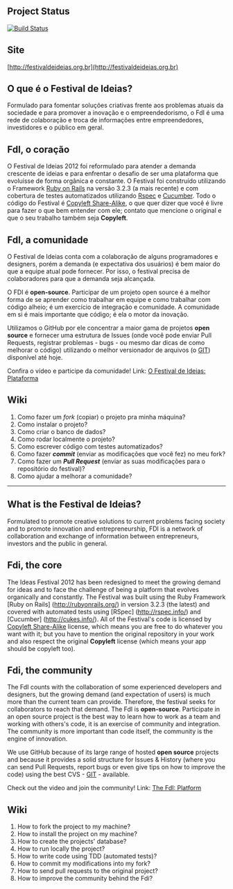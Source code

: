 Project Status
------
[![Build Status](https://secure.travis-ci.org/engageis/festivaldeideias.png?branch=master)](http://travis-ci.org/engageis/festivaldeideias)


Site
----
[http://festivaldeideias.org.br](http://festivaldeideias.org.br)


O que é o Festival de Ideias?
-----------------------------

Formulado para fomentar soluções criativas frente aos problemas atuais da sociedade e para
promover a inovação e o empreendedorismo, o FdI é uma rede de colaboração e troca de
informações entre empreendedores, investidores e o público em geral.


FdI, o coração
--------------

O Festival de Ideias 2012 foi reformulado para atender a demanda crescente de ideias
e para enfrentar o desafio de ser uma plataforma que evoluísse de forma orgânica e constante.
O Festival foi construído utilizando o Framework [Ruby on Rails](http://rubyonrails.com.br/) na 
versão 3.2.3 (a mais recente) e com cobertura de testes automatizados utilizando [Rspec](http://rspec.info/) e [Cucumber](http://cukes.info/).
Todo o código do Festival é [Copyleft Share-Alike](http://pt.wikipedia.org/wiki/Copyleft), o que quer dizer que você é livre para fazer o que bem entender com ele; 
contato que mencione o original e que o seu trabalho também seja **Copyleft**.


FdI, a comunidade
-----------------

O Festival de Ideias conta com a colaboração de alguns programadores e designers, porém a demanda (e expectativa dos usuários) é bem maior do que a equipe
atual pode fornecer. Por isso, o festival precisa de colaboradores para que a demanda seja alcançada.

O FDI é **open-source**. Participar de um projeto open source é a melhor forma de se aprender como trabalhar em equipe e como trabalhar com código alheio; é um
exercício de integração e comunidade. A comunidade em si é mais importante que código; é ela o motor da inovação.

Utilizamos o GitHub por ele concentrar a maior gama de projetos **open source** e fornecer uma estrutura de Issues (onde você pode enviar Pull Requests, registrar
problemas - bugs - ou mesmo dar dicas de como melhorar o código) utilizando o melhor versionador de arquivos (o [GIT](http://pt.wikipedia.org/wiki/Git)) disponível
até hoje. 

Confira o vídeo e participe da comunidade!
Link: [O Festival de Ideias: Plataforma](http://www.youtube.com/embed/MX2ArQiavHU)


Wiki
----

1. Como fazer um *fork* (copiar) o projeto pra minha máquina?
2. Como instalar o projeto?
3. Como criar o banco de dados?
4. Como rodar localmente o projeto?
5. Como escrever código com testes automatizados?
6. Como fazer *__commit__* (enviar as modificações que você fez) no meu fork?
7. Como fazer um *__Pull Request__* (enviar as suas modificações para o repositório do festival)?
8. Como ajudar a melhorar a comunidade?







------------------------------


What is the Festival de Ideias?
-------------------------------
Formulated to promote creative solutions to current problems facing society and to 
promote innovation and entrepreneurship, FDI is a network of collaboration and exchange
of information between entrepreneurs, investors and the public in general.


Fdi, the core
-------------

The Ideas Festival 2012 has been redesigned to meet the growing demand for ideas and to face the challenge
of being a platform that evolves organically and constantly. The Festival was built using the Ruby Framework [Ruby on Rails] (http://rubyonrails.org/)
in version 3.2.3 (the latest) and covered with automated tests using [RSpec] (http://rspec.info/) and [Cucumber] (http://cukes.info/). 
All of the Festival's code is licensed by [Copyleft Share-Alike](http://en.wikipedia.org/wiki/Copyleft) license, which means you are free to do whatever you want with it; 
but you have to mention the original repository in your work and also respect the original **Copyleft** license (which means your app should be copyleft too).


Fdi, the community
------------------

The FdI counts with the collaboration of some experienced developers and designers, but the growing demand (and expectation of users)
is much more than the current team can provide. Therefore, the festival seeks for collaborators to reach that demand.
The FdI is **open-source**. Participate in an open source project is the best way to learn how to work as a team and working with others's code, it is an
exercise of community and integration. The community is more important than code itself, the community is the engine of innovation.

We use GitHub because of its large range of hosted **open source** projects and because it provides a solid structure for Issues & History (where you can send Pull Requests,
report bugs or even give tips on how to improve the code) using the best CVS - [GIT](http://pt.wikipedia.org/wiki/Git) - available.

Check out the video and join the community!
Link: [The FdI: Platform](http://www.youtube.com/embed/MX2ArQiavHU)


Wiki
----

1. How to fork the project to my machine?
2. How to install the project on my machine?
3. How to create the projects' database?
4. How to run locally the project?
5. How to write code using TDD (automated tests)?
6. How to commit my modifications into my fork?
7. How to send pull requests to the original project?
8. How to improve the community behind the Fdi?

